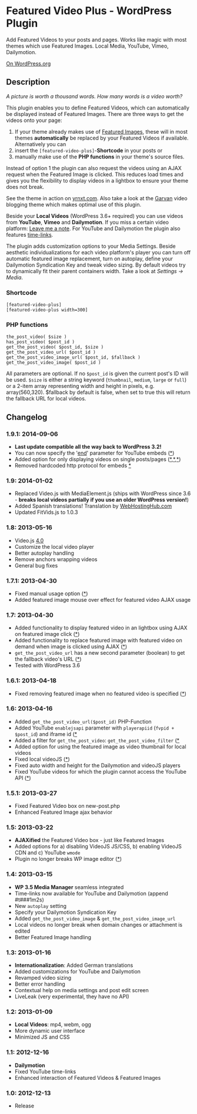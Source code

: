 # Featured Video Plus - WordPress Plugin #
Add Featured Videos to your posts and pages. Works like magic with most themes which use Featured Images. Local Media, YouTube, Vimeo, Dailymotion.

[On WordPress.org](http://wordpress.org/plugins/featured-video-plus/)

## Description ##
*A picture is worth a thousand words. How many words is a video worth?*

This plugin enables you to define Featured Videos, which can automatically be displayed instead of Featured Images. There are three ways to get the videos onto your page:

1. If your theme already makes use of  [Featured Images](http://codex.wordpress.org/Post_Thumbnails), these will in most themes __automatically__ be replaced by your Featured Videos if available. Alternatively you can
2. insert the `[featured-video-plus]`-__Shortcode__ in your posts or
3. manually make use of the __PHP functions__ in your theme's source files.

Instead of option 1 the plugin can also request the videos using an AJAX request when the Featured Image is clicked. This reduces load times and gives you the flexibility to display videos in a lightbox to ensure your theme does not break.

See the theme in action on [yrnxt.com](http://yrnxt.com/wordpress/featured-video-plus/). Also take a look at the [Garvan](http://www.web2feel.com/garvan/) video blogging theme which makes optimal use of this plugin.

Beside your __Local Videos__ (WordPress 3.6+ required) you can use videos from __YouTube__, __Vimeo__ and __Dailymotion__. If you miss a certain video platform: [Leave me a note](http://wordpress.org/support/plugin/featured-video-plus). For YouTube and Dailymotion the plugin also features [time-links](http://support.google.com/youtube/bin/answer.py?hl=en&answer=116618).

The plugin adds customization options to your Media Settings. Beside aesthetic individualizations for each video platform's player you can turn off automatic featured image replacement, turn on autoplay, define your Dailymotion Syndication Key and tweak video sizing. By default videos try to dynamically fit their parent containers width. Take a look at *Settings -> Media*.

### Shortcode ###

	[featured-video-plus]
	[featured-video-plus width=300]


### PHP functions ###

	the_post_video( $size )
	has_post_video( $post_id )
	get_the_post_video( $post_id, $size )
	get_the_post_video_url( $post_id )
	get_the_post_video_image_url( $post_id, $fallback )
	get_the_post_video_image( $post_id )

All parameters are optional. If no `$post_id` is given the current post's ID will be used. `$size` is either a string keyword (`thumbnail`, `medium`, `large` or `full`) or a 2-item array representing width and height in pixels, e.g. array(560,320). $fallback by default is false, when set to true this will return the fallback URL for local videos.

## Changelog ##

### 1.9.1: 2014-09-06 ###
* __Last update compatible all the way back to WordPress 3.2!__
* You can now specify the '[end](https://developers.google.com/youtube/player_parameters#end)' parameter for YouTube embeds ([*](http://wordpress.org/support/topic/how-to-specify-start-and-end-for-youtube-videos))
* Added option for only displaying videos on single posts/pages ([*](http://wordpress.org/support/topic/i-need-to-only-change-the-featured-images-not-the-thumbnails),[*](http://wordpress.org/support/topic/video-thumbnails-with-link-to-post),[*](http://wordpress.org/support/topic/want-everything-of-fvp-other-than-feature-video-thumb))
* Removed hardcoded http protocol for embeds [*](http://wordpress.org/support/topic/fix-for-videos-over-ssl)

### 1.9: 2014-01-02 ###
* Replaced Video.js with MediaElement.js (ships with WordPress since 3.6 - __breaks local videos partially if you use an older WordPress version!__)
* Added Spanish translations! Translation by [WebHostingHub.com](http://webhostinghub.com)
* Updated FitVids.js to 1.0.3

### 1.8: 2013-05-16 ###
* Video.js [4.0](http://blog.videojs.com/post/50021214078/video-js-4-0-now-available)
* Customize the local video player
* Better autoplay handling
* Remove anchors wrapping videos
* General bug fixes

### 1.7.1: 2013-04-30 ###
* Fixed manual usage option ([*](http://wordpress.org/support/topic/lightbox-video-on-featured-image-click))
* Added featured image mouse over effect for featured video AJAX usage

### 1.7: 2013-04-30 ###
* Added functionality to display featured video in an lightbox using AJAX on featured image click ([*](http://www.web2feel.com/garvan/))
* Added functionality to replace featured image with featured video on demand when image is clicked using AJAX ([*](http://wordpress.org/support/topic/lightbox-video-on-featured-image-click))
* `get_the_post_video_url` has a new second parameter (boolean) to get the fallback video's URL ([*](http://wordpress.org/support/topic/fallback-video-url))
* Tested with WordPress 3.6

### 1.6.1: 2013-04-18 ###
* Fixed removing featured image when no featured video is specified ([*](http://wordpress.org/support/topic/featured-image-doesnt-save))

### 1.6: 2013-04-16 ###
* Added `get_the_post_video_url($post_id)` PHP-Function
* Added YouTube `enablejsapi` parameter with `playerapiid` (`fvpid + $post_id`) and iframe id ([*](http://wordpress.org/support/topic/need-filter-for-iframe-and-embed-code-manipulation)
* Added a filter for `get_the_post_video`: `get_the_post_video_filter` ([*](http://wordpress.org/support/topic/need-filter-for-iframe-and-embed-code-manipulation)
* Added option for using the featured image as video thumbnail for local videos
* Fixed local videoJS ([*](http://wordpress.org/support/topic/how-to-style-the-player-play-button-pause-button-etc))
* Fixed auto width and height for the Dailymotion and videoJS players
* Fixed YouTube videos for which the plugin cannot access the YouTube API ([*](http://wordpress.org/support/topic/link-appearing-red-in-featured-video-section))

### 1.5.1: 2013-03-27 ###
* Fixed Featured Video box on new-post.php
* Enhanced Featured Image ajax behavior

### 1.5: 2013-03-22 ###
* __AJAXified__ the Featured Video box - just like Featured Images
* Added options for a) disabling VideoJS JS/CSS, b) enabling VideoJS CDN and c) YouTube `wmode`
* Plugin no longer breaks WP image editor ([*](http://wordpress.org/support/topic/breaks-image-scaling-shows-nan))

### 1.4: 2013-03-15 ###
* __WP 3.5 Media Manager__ seamless integrated
* Time-links now available for YouTube and Dailymotion (append #t###1m2s)
* New `autoplay` setting
* Specify your Dailymotion Syndication Key
* Added `get_the_post_video_image` & `get_the_post_video_image_url`
* Local videos no longer break when domain changes or attachment is edited
* Better Featured Image handling

### 1.3: 2013-01-16 ###
* __Internationalization__: Added German translations
* Added customizations for YouTube and Dailymotion
* Revamped video sizing
* Better error handling
* Contextual help on media settings and post edit screen
* LiveLeak (very experimental, they have no API)

### 1.2: 2013-01-09 ###
* __Local Videos__: mp4, webm, ogg
* More dynamic user interface
* Minimized JS and CSS

### 1.1: 2012-12-16 ###
* __Dailymotion__
* Fixed YouTube time-links
* Enhanced interaction of Featured Videos & Featured Images

### 1.0: 2012-12-13 ###
* Release

